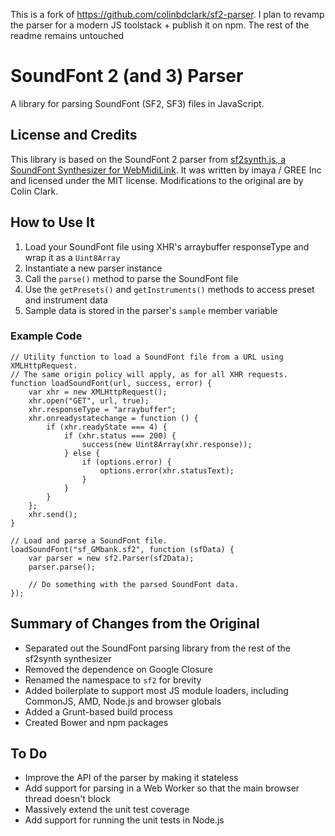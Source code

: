 This is a fork of <https://github.com/colinbdclark/sf2-parser>.
I plan to revamp the parser for a modern JS toolstack + publish it on npm.
The rest of the readme remains untouched

SoundFont 2 (and 3) Parser
==================

A library for parsing SoundFont (SF2, SF3) files in JavaScript.

License and Credits
-------------------

This library is based on the SoundFont 2 parser from [sf2synth.js, a SoundFont Synthesizer for WebMidiLink](https://github.com/gree/sf2synth.js). It was written by imaya / GREE Inc and licensed under the MIT license. Modifications to the original are by Colin Clark.

How to Use It
-------------

1. Load your SoundFont file using XHR's arraybuffer responseType and wrap it as a <code>Uint8Array</code>
2. Instantiate a new parser instance
3. Call the <code>parse()</code> method to parse the SoundFont file
4. Use the <code>getPresets()</code> and <code>getInstruments()</code> methods to access preset and instrument data
5. Sample data is stored in the parser's <code>sample</code> member variable

### Example Code ###

    // Utility function to load a SoundFont file from a URL using XMLHttpRequest.
    // The same origin policy will apply, as for all XHR requests.
    function loadSoundFont(url, success, error) {
        var xhr = new XMLHttpRequest();
        xhr.open("GET", url, true);
        xhr.responseType = "arraybuffer";
        xhr.onreadystatechange = function () {
            if (xhr.readyState === 4) {
                if (xhr.status === 200) {
                    success(new Uint8Array(xhr.response));
                } else {
                    if (options.error) {
                        options.error(xhr.statusText);
                    }
                }
            }
        };
        xhr.send();
    }

    // Load and parse a SoundFont file.
    loadSoundFont("sf_GMbank.sf2", function (sfData) {
        var parser = new sf2.Parser(sf2Data);
        parser.parse();

        // Do something with the parsed SoundFont data.
    });

Summary of Changes from the Original
------------------------------------

* Separated out the SoundFont parsing library from the rest of the sf2synth synthesizer
* Removed the dependence on Google Closure
* Renamed the namespace to <code>sf2</code> for brevity
* Added boilerplate to support most JS module loaders, including CommonJS, AMD, Node.js and browser globals
* Added a Grunt-based build process
* Created Bower and npm packages

To Do
-----

* Improve the API of the parser by making it stateless
* Add support for parsing in a Web Worker so that the main browser thread doesn't block
* Massively extend the unit test coverage
* Add support for running the unit tests in Node.js
